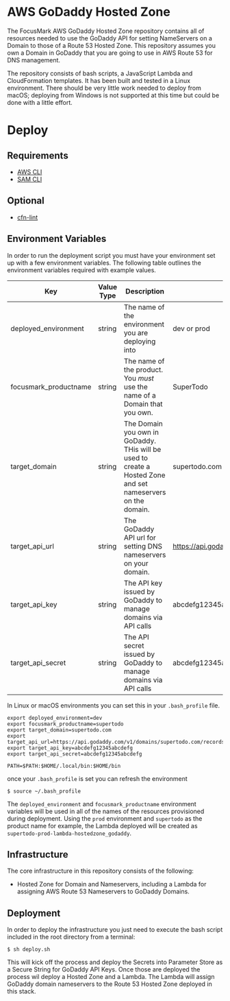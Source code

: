 # AWS GoDaddy Hosted Zone

The FocusMark AWS GoDaddy Hosted Zone repository contains all of resources needed to use the GoDaddy API for setting NameServers on a Domain to those of a Route 53 Hosted Zone. This repository assumes you own a Domain in GoDaddy that you are going to use in AWS Route 53 for DNS management.

The repository consists of bash scripts, a JavaScript Lambda and CloudFormation templates. It has been built and tested in a Linux environment. There should be very little work needed to deploy from macOS; deploying from Windows is not supported at this time but could be done with a little effort.

# Deploy

## Requirements

- [AWS CLI](https://docs.aws.amazon.com/cli/latest/userguide/install-cliv1.html)
- [SAM CLI](https://docs.aws.amazon.com/serverless-application-model/latest/developerguide/serverless-sam-cli-install.html)

## Optional
- [cfn-lint](https://github.com/aws-cloudformation/cfn-python-lint)

## Environment Variables
In order to run the deployment script you must have your environment set up with a few environment variables. The following table outlines the environment variables required with example values.

| Key                  | Value Type | Description | Examples                                           |
|----------------------|------------|-------------|----------------------------------------------------|
| deployed_environment | string     | The name of the environment you are deploying into | dev or prod |
| focusmark_productname | string | The name of the product. You _must_ use the name of a Domain that you own. | SuperTodo |
| target_domain | string | The Domain you own in GoDaddy. THis will be used to create a Hosted Zone and set nameservers on the domain. | supertodo.com |
| target_api_url | string | The GoDaddy API url for setting DNS nameservers on your domain. | https://api.godaddy.com/v1/domains/supertodo.com/records |
| target_api_key | string | The API key issued by GoDaddy to manage domains via API calls | abcdefg12345abcdefg |
| target_api_secret | string | The API secret issued by GoDaddy to manage domains via API calls | abcdefg12345abcdefg |


In Linux or macOS environments you can set this in your `.bash_profile` file.

```
export deployed_environment=dev
export focusmark_productname=supertodo
export target_domain=supertodo.com
export target_api_url=https://api.godaddy.com/v1/domains/supertodo.com/records
export target_api_key=abcdefg12345abcdefg
export target_api_secret=abcdefg12345abcdefg

PATH=$PATH:$HOME/.local/bin:$HOME/bin
```

once your `.bash_profile` is set you can refresh the environment

```
$ source ~/.bash_profile
```

The `deployed_environment` and `focusmark_productname` environment variables will be used in all of the names of the resources provisioned during deployment. Using the `prod` environment and `supertodo` as the product name for example, the Lambda deployed will be created as `supertodo-prod-lambda-hostedzone_godaddy`.

## Infrastructure

The core infrastructure in this repository consists of the following:

- Hosted Zone for Domain and Nameservers, including a Lambda for assigning AWS Route 53 Nameservers to GoDaddy Domains.

## Deployment

In order to deploy the infrastructure you just need to execute the bash script included in the root directory from a terminal:

```
$ sh deploy.sh
```

This will kick off the process and deploy the Secrets into Parameter Store as a Secure String for GoDaddy API Keys. Once those are deployed the process wil deploy a Hosted Zone and a Lambda. The Lambda will assign GoDaddy domain nameservers to the Route 53 Hosted Zone deployed in this stack.